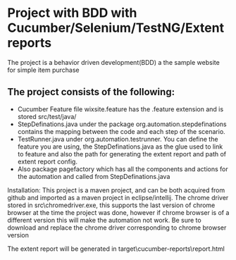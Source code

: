 Project with BDD with Cucumber/Selenium/TestNG/Extent reports
=================

The project is a behavior driven development(BDD) a the sample website for simple item purchase

The project consists of the following:
--------------------------------------
* Cucumber Feature file wixsite.feature  has the .feature extension and is stored src/test/java/
* StepDefinations.java under the package org.automation.stepdefinations contains the mapping between the code and each step of the scenario.
* TestRunner.java under org.automation.testrunner. You can define the feature you are using, the StepDefinations.java as the glue used to link to feature and also the path for generating the extent report and path of extent report config.
* Also package pagefactory which has all the components and actions for the automation and called from StepDefinations.java

Installation:
This project is a maven project, and can be both acquired from github and imported as a maven project in eclipse/intellij. The chrome driver stored in src\chromedriver.exe, this supports the last version of chrome browser at the time the project was done, however if chrome browser is of a different version this will make the automation not work. Be sure to download and replace the chrome driver corresponding to chrome browser version

The extent report will be generated in target\cucumber-reports\report.html
